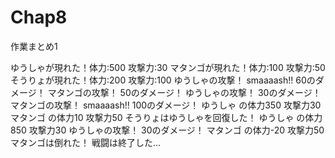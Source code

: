 # Chap8
作業まとめ1

ゆうしゃが現れた！体力:500	攻撃力:30
マタンゴが現れた！体力:100	攻撃力:50
そうりょが現れた！体力:200	攻撃力:100
ゆうしゃの攻撃！	smaaaash!!
60のダメージ！
マタンゴの攻撃！	50のダメージ！
ゆうしゃの攻撃！	30のダメージ！
マタンゴの攻撃！	smaaaash!!
100のダメージ！
ゆうしゃ	の体力350	攻撃力30
マタンゴ	の体力10	攻撃力50
そうりょはゆうしゃを回復した！
ゆうしゃ	の体力850	攻撃力30
ゆうしゃの攻撃！	30のダメージ！
マタンゴ	の体力-20	攻撃力50
マタンゴは倒れた！
戦闘は終了した…
